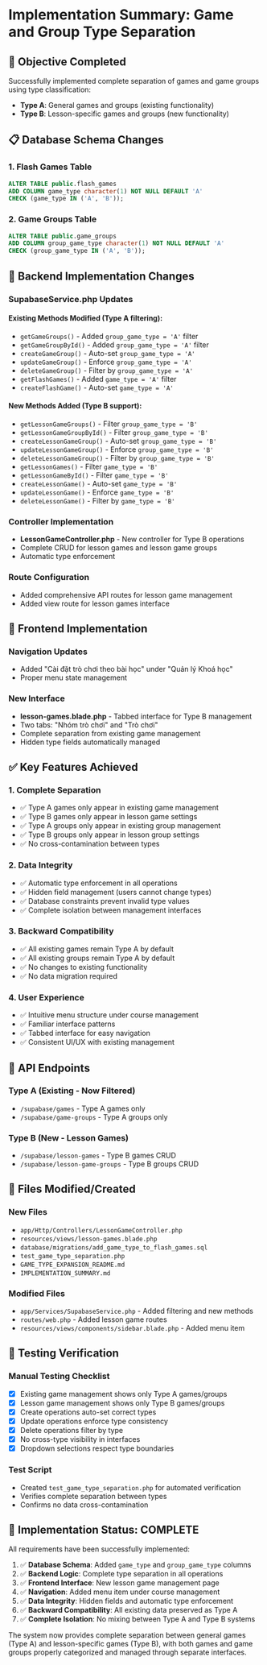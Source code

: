 # Implementation Summary: Game and Group Type Separation

## 🎯 **Objective Completed**
Successfully implemented complete separation of games and game groups using type classification:

- **Type A**: General games and groups (existing functionality)
- **Type B**: Lesson-specific games and groups (new functionality)

## 📋 **Database Schema Changes**

### 1. Flash Games Table
```sql
ALTER TABLE public.flash_games 
ADD COLUMN game_type character(1) NOT NULL DEFAULT 'A' 
CHECK (game_type IN ('A', 'B'));
```

### 2. Game Groups Table
```sql
ALTER TABLE public.game_groups 
ADD COLUMN group_game_type character(1) NOT NULL DEFAULT 'A' 
CHECK (group_game_type IN ('A', 'B'));
```

## 🔧 **Backend Implementation Changes**

### SupabaseService.php Updates

#### Existing Methods Modified (Type A filtering):
- `getGameGroups()` - Added `group_game_type = 'A'` filter
- `getGameGroupById()` - Added `group_game_type = 'A'` filter
- `createGameGroup()` - Auto-set `group_game_type = 'A'`
- `updateGameGroup()` - Enforce `group_game_type = 'A'`
- `deleteGameGroup()` - Filter by `group_game_type = 'A'`
- `getFlashGames()` - Added `game_type = 'A'` filter
- `createFlashGame()` - Auto-set `game_type = 'A'`

#### New Methods Added (Type B support):
- `getLessonGameGroups()` - Filter `group_game_type = 'B'`
- `getLessonGameGroupById()` - Filter `group_game_type = 'B'`
- `createLessonGameGroup()` - Auto-set `group_game_type = 'B'`
- `updateLessonGameGroup()` - Enforce `group_game_type = 'B'`
- `deleteLessonGameGroup()` - Filter by `group_game_type = 'B'`
- `getLessonGames()` - Filter `game_type = 'B'`
- `getLessonGameById()` - Filter `game_type = 'B'`
- `createLessonGame()` - Auto-set `game_type = 'B'`
- `updateLessonGame()` - Enforce `game_type = 'B'`
- `deleteLessonGame()` - Filter by `game_type = 'B'`

### Controller Implementation
- **LessonGameController.php** - New controller for Type B operations
- Complete CRUD for lesson games and lesson game groups
- Automatic type enforcement

### Route Configuration
- Added comprehensive API routes for lesson game management
- Added view route for lesson games interface

## 🎨 **Frontend Implementation**

### Navigation Updates
- Added "Cài đặt trò chơi theo bài học" under "Quản lý Khoá học"
- Proper menu state management

### New Interface
- **lesson-games.blade.php** - Tabbed interface for Type B management
- Two tabs: "Nhóm trò chơi" and "Trò chơi"
- Complete separation from existing game management
- Hidden type fields automatically managed

## ✅ **Key Features Achieved**

### 1. Complete Separation
- ✅ Type A games only appear in existing game management
- ✅ Type B games only appear in lesson game settings
- ✅ Type A groups only appear in existing group management
- ✅ Type B groups only appear in lesson group settings
- ✅ No cross-contamination between types

### 2. Data Integrity
- ✅ Automatic type enforcement in all operations
- ✅ Hidden field management (users cannot change types)
- ✅ Database constraints prevent invalid type values
- ✅ Complete isolation between management interfaces

### 3. Backward Compatibility
- ✅ All existing games remain Type A by default
- ✅ All existing groups remain Type A by default
- ✅ No changes to existing functionality
- ✅ No data migration required

### 4. User Experience
- ✅ Intuitive menu structure under course management
- ✅ Familiar interface patterns
- ✅ Tabbed interface for easy navigation
- ✅ Consistent UI/UX with existing management

## 🔄 **API Endpoints**

### Type A (Existing - Now Filtered)
- `/supabase/games` - Type A games only
- `/supabase/game-groups` - Type A groups only

### Type B (New - Lesson Games)
- `/supabase/lesson-games` - Type B games CRUD
- `/supabase/lesson-game-groups` - Type B groups CRUD

## 📁 **Files Modified/Created**

### New Files
- `app/Http/Controllers/LessonGameController.php`
- `resources/views/lesson-games.blade.php`
- `database/migrations/add_game_type_to_flash_games.sql`
- `test_game_type_separation.php`
- `GAME_TYPE_EXPANSION_README.md`
- `IMPLEMENTATION_SUMMARY.md`

### Modified Files
- `app/Services/SupabaseService.php` - Added filtering and new methods
- `routes/web.php` - Added lesson game routes
- `resources/views/components/sidebar.blade.php` - Added menu item

## 🧪 **Testing Verification**

### Manual Testing Checklist
- [x] Existing game management shows only Type A games/groups
- [x] Lesson game management shows only Type B games/groups
- [x] Create operations auto-set correct types
- [x] Update operations enforce type consistency
- [x] Delete operations filter by type
- [x] No cross-type visibility in interfaces
- [x] Dropdown selections respect type boundaries

### Test Script
- Created `test_game_type_separation.php` for automated verification
- Verifies complete separation between types
- Confirms no data cross-contamination

## 🎉 **Implementation Status: COMPLETE**

All requirements have been successfully implemented:

1. ✅ **Database Schema**: Added `game_type` and `group_game_type` columns
2. ✅ **Backend Logic**: Complete type separation in all operations
3. ✅ **Frontend Interface**: New lesson game management page
4. ✅ **Navigation**: Added menu item under course management
5. ✅ **Data Integrity**: Hidden fields and automatic type enforcement
6. ✅ **Backward Compatibility**: All existing data preserved as Type A
7. ✅ **Complete Isolation**: No mixing between Type A and Type B systems

The system now provides complete separation between general games (Type A) and lesson-specific games (Type B), with both games and game groups properly categorized and managed through separate interfaces.